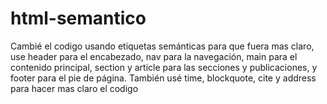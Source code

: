 # html-semantico
Cambié el codigo usando etiquetas semánticas para que fuera mas claro, use header para el encabezado, nav para la navegación, main para el contenido principal, section y article para las secciones y publicaciones, y footer para el pie de página. También usé time, blockquote, cite y address para hacer mas claro el codigo
